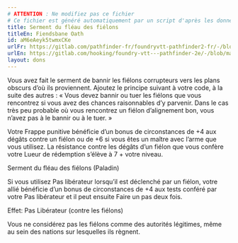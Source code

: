```yaml
---
# ATTENTION : Ne modifiez pas ce fichier
# Ce fichier est généré automatiquement par un script d'après les données du module Foundry VTT officiel et de sa traduction
title: Serment du fléau des fiélons
titleEn: Fiendsbane Oath
id: aM6eAeyk5twmxCKe
urlFr: https://gitlab.com/pathfinder-fr/foundryvtt-pathfinder2-fr/-/blob/master/data/feats/aM6eAeyk5twmxCKe.htm
urlEn: https://gitlab.com/hooking/foundry-vtt---pathfinder-2e/-/blob/master/packs/data/feats.db/fiendsbane-oath.json
layout: dons
---
```

Vous avez fait le serment de bannir les fiélons corrupteurs vers les plans obscurs d’où ils proviennent. Ajoutez le principe suivant à votre code, à la suite des autres : « Vous devez bannir ou tuer les fiélons que vous rencontrez si vous avez des chances raisonnables d’y parvenir. Dans le cas très peu probable où vous rencontrez un fiélon d’alignement bon, vous n’avez pas à le bannir ou à le tuer. »

Votre Frappe punitive bénéficie d’un bonus de circonstances de +4 aux dégâts contre un fiélon ou de +6 si vous êtes un maître avec l’arme que vous utilisez. La résistance contre les dégâts d’un fiélon que vous confère votre Lueur de rédemption s’élève à 7 + votre niveau.

Serment du fléau des fiélons (Paladin)

Si vous utilisez Pas libérateur lorsqu’il est déclenché par un fiélon, votre allié bénéficie d’un bonus de circonstances de +4 aux tests conféré par votre Pas libérateur et il peut ensuite Faire un pas deux fois.

Effet: Pas Libérateur (contre les fiélons)

Vous ne considérez pas les fiélons comme des autorités légitimes, même au sein des nations sur lesquelles ils règnent.
